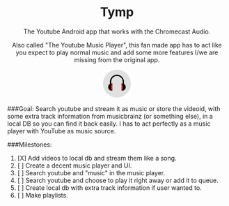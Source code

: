 <h1 align="center">Tymp</h1>

<p align="center">
The Youtube Android app that works with the Chromecast Audio.
</p>
<p align="center">
Also called "The Youtube Music Player", this fan made app has to act like you expect to play normal music and add some more features I/we are missing from the original app.
</p>
<p align="center">
    <img src="https://raw.githubusercontent.com/KeizerDev/TYMP/master/app/src/main/res/drawable/tymp.png" height="64" width="64"/>
</p>

###Goal:
Search youtube and stream it as music or store the videoid, with some extra track information from musicbrainz (or something else), in a local DB so you can find it back easily. I has to act perfectly as a music player with YouTube as music source.  

###Milestones:
1. [X] Add videos to local db and stream them like a song.
2. [ ] Create a decent music player and UI. 
3. [ ] Search youtube and "music" in the music player.
4. [ ] Search youtube and choose to play it right away or add it to queue.
5. [ ] Create local db with extra track information if user wanted to.
6. [ ] Make playlists.
